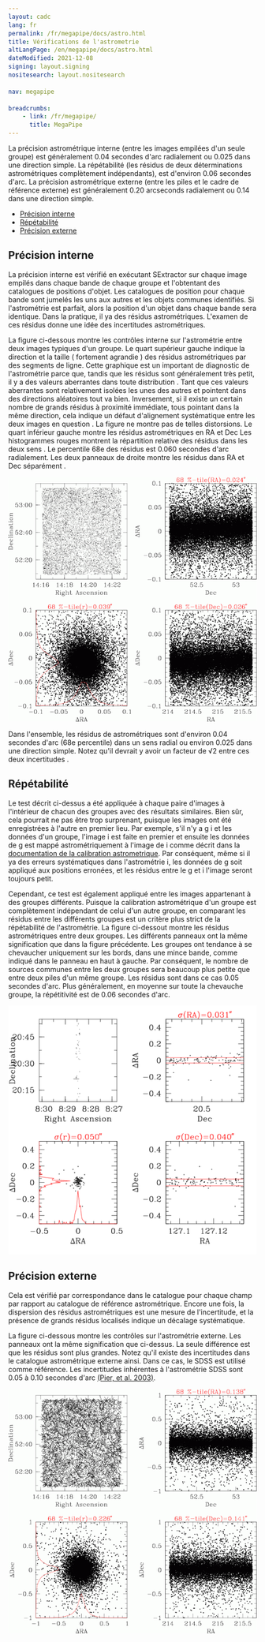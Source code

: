 ```yaml
---
layout: cadc
lang: fr
permalink: /fr/megapipe/docs/astro.html
title: Vérifications de l'astrometrie
altLangPage: /en/megapipe/docs/astro.html
dateModified: 2021-12-08
signing: layout.signing
nositesearch: layout.nositesearch

nav: megapipe

breadcrumbs:
    - link: /fr/megapipe/
      title: MegaPipe
---
```


<p>
    La pr&eacute;cision astrom&eacute;trique interne (entre les images empil&eacute;es d'un
    seule groupe) est g&eacute;n&eacute;ralement 0.04 secondes d'arc radialement ou
    0.025 dans une direction simple. La r&eacute;p&eacute;tabilit&eacute; (les r&eacute;sidus de
    deux d&eacute;terminations astrom&eacute;triques compl&egrave;tement ind&eacute;pendants), est
    d'environ 0.06 secondes d'arc. La pr&eacute;cision astrom&eacute;trique externe
    (entre les piles et le cadre de r&eacute;f&eacute;rence externe) est
    g&eacute;n&eacute;ralement 0.20 arcseconds radialement ou 0.14 dans une
    direction simple.
</p>
<ul>
  <li><a href="#int">Pr&eacute;cision interne</a></li>
  <li><a href="#rep">R&eacute;p&eacute;tabilit&eacute;</a></li>
  <li><a href="#ext">Pr&eacute;cision externe</a></li>
</ul>
<h2 id="int">Pr&eacute;cision interne</h2>
<p>
   La pr&eacute;cision interne est v&eacute;rifi&eacute; en ex&eacute;cutant SExtractor sur
    chaque image empil&eacute;s dans chaque bande de chaque groupe et
    l'obtentant des catalogues de positions d'objet. Les catalogues de
    position pour chaque bande sont jumel&eacute;s les uns aux autres et les
    objets communes identifi&eacute;s. Si l'astrom&eacute;trie est parfait, alors la
    position d'un objet dans chaque bande sera identique. Dans la
    pratique, il ya des r&eacute;sidus astrom&eacute;triques. L'examen de ces
    r&eacute;sidus donne une id&eacute;e des incertitudes astrom&eacute;triques.
</p>  
<p>
    La figure ci-dessous montre les contr&ocirc;les interne sur
    l'astrom&eacute;trie entre deux images typiques d'un groupe.  Le quart
    sup&eacute;rieur gauche indique la direction et la taille ( fortement
    agrandie ) des r&eacute;sidus astrom&eacute;triques par des segments de
    ligne. Cette graphique est un important de diagnostic de
    l'astrom&eacute;trie parce que, tandis que les r&eacute;sidus sont g&eacute;n&eacute;ralement
    tr&egrave;s petit, il y a des valeurs aberrantes dans toute distribution
    . Tant que ces valeurs aberrantes sont relativement isol&eacute;es les
    unes des autres et pointent dans des directions al&eacute;atoires tout va
    bien. Inversement, si il existe un certain nombre de grands
    r&eacute;sidus &agrave; proximit&eacute; imm&eacute;diate, tous pointant dans la m&ecirc;me
    direction, cela indique un d&eacute;faut d'alignement syst&eacute;matique entre
    les deux images en question . La figure ne montre pas de telles
    distorsions. Le quart inf&eacute;rieur gauche montre les r&eacute;sidus
    astrom&eacute;triques en RA et Dec Les histogrammes rouges montrent la
    r&eacute;partition relative des r&eacute;sidus dans les deux sens . Le
    percentile 68e des r&eacute;sidus est 0.060 secondes d'arc
    radialement. Les deux panneaux de droite montre les r&eacute;sidus dans
    RA et Dec s&eacute;par&eacute;ment .
</p>  
<img src="/static/images/megapipe/astint.gif" alt="Contr&ocirc;le de l'astrom&eacute;trie interne"/>
<p>
    Dans l'ensemble, les r&eacute;sidus de astrom&eacute;triques sont d'environ 0.04
    secondes d'arc (68e percentile) dans un sens radial ou environ
    0.025 dans une direction simple. Notez qu'il devrait y avoir un
    facteur de &radic;2 entre ces deux incertitudes .
</p>  
<h2 id="rep">R&eacute;p&eacute;tabilit&eacute;</h2>
<p>
    Le test d&eacute;crit ci-dessus a &eacute;t&eacute; appliqu&eacute;e &agrave; chaque paire d'images &agrave;
    l'int&eacute;rieur de chacun des groupes avec des r&eacute;sultats
    similaires. Bien s&ucirc;r, cela pourrait ne pas &ecirc;tre trop surprenant,
    puisque les images ont &eacute;t&eacute; enregistr&eacute;es &agrave; l'autre en premier
    lieu. Par exemple, s'il n'y a g i et les donn&eacute;es d'un groupe,
    l'image i est faite en premier et ensuite les donn&eacute;es de g est
    mapp&eacute; astrom&eacute;triquement &agrave; l'image de i comme d&eacute;crit dans
    la <a href="proc.html#astcal">documentation de la calibration
    astrometrique</a>. Par cons&eacute;quent, m&ecirc;me si il ya des erreurs
    syst&eacute;matiques dans l'astrom&eacute;trie i, les donn&eacute;es de g soit appliqu&eacute;
    aux positions erron&eacute;es, et les r&eacute;sidus entre le g et i l'image
    seront toujours petit.
</p>  
<p>
    Cependant, ce test est &eacute;galement appliqu&eacute; entre les images appartenant
    &agrave; des groupes diff&eacute;rents. Puisque la calibration astrom&eacute;trique d'un
    groupe est compl&egrave;tement ind&eacute;pendant de celui d'un autre groupe, en
    comparant les r&eacute;sidus entre les diff&eacute;rents groupes est un crit&egrave;re plus
    strict de la r&eacute;p&eacute;tabilit&eacute; de l'astrom&eacute;trie. La figure ci-dessout montre
    les r&eacute;sidus astrom&eacute;triques entre deux groupes. Les diff&eacute;rents panneaux
    ont la m&ecirc;me signification que dans la figure pr&eacute;c&eacute;dente. Les groupes
    ont tendance &agrave; se chevaucher uniquement sur les bords, dans une mince
    bande, comme indiqu&eacute; dans le panneau en haut &agrave; gauche. Par cons&eacute;quent,
    le nombre de sources communes entre les deux groupes sera beaucoup
    plus petite que entre deux piles d'un m&ecirc;me groupe. Les r&eacute;sidus sont
    dans ce cas 0.05 secondes d'arc. Plus g&eacute;n&eacute;ralement, en moyenne sur
    toute la chevauche groupe, la r&eacute;p&eacute;titivit&eacute; est de 0.06 secondes d'arc.
</p>  
<img src="/static/images/megapipe/edgeast.gif" alt="Contr&ocirc;le de l'astrom&eacute;trie interne (bords)"/>
<h2 id="ext">Pr&eacute;cision externe</h2>
<p>
    Cela est v&eacute;rifi&eacute; par correspondance dans le catalogue pour chaque
    champ par rapport au catalogue de r&eacute;f&eacute;rence astrom&eacute;trique. Encore
    une fois, la dispersion des r&eacute;sidus astrom&eacute;triques est une mesure
    de l'incertitude, et la pr&eacute;sence de grands r&eacute;sidus localis&eacute;s
    indique un d&eacute;calage  syst&eacute;matique.
</p>  
<p>
    La figure ci-dessous montre les contr&ocirc;les sur l'astrom&eacute;trie
    externe. Les panneaux ont la m&ecirc;me signification que ci-dessus. La
    seule diff&eacute;rence est que les r&eacute;sidus sont plus grandes.  Notez
    qu'il existe des incertitudes dans le catalogue astrom&eacute;trique
    externe ainsi. Dans ce cas, le SDSS est utilis&eacute; comme
    r&eacute;f&eacute;rence. Les incertitudes inh&eacute;rentes &agrave; l'astrom&eacute;trie SDSS sont
    0.05 &agrave; 0.10 secondes d'arc <a rel="external"
    href="https://adsabs.harvard.edu/cgi-bin/nph-bib_query?bibcode=2003AJ....125.1559P">(Pier,
    et al. 2003)</a>.
</p>  
<img src="/static/images/megapipe/astext.gif" alt="Contr&ocirc;le de l'astrom&eacute;trie externe"/>

